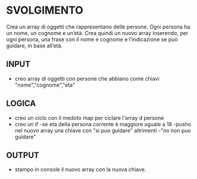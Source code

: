 # SVOLGIMENTO
Crea un array di oggetti che rappresentano delle persone.
Ogni persona ha un nome, un cognome e un’età.
Crea quindi un nuovo array inserendo, per ogni persona, una frase con il nome e cognome e l’indicazione se può guidare, in base all’età.

## INPUT
- creo array di oggetti con persone che abbiano come chiavi "nome","cognome","eta"

## LOGICA
- creo un ciclo con il medoto map per ciclare l'array d persone
- creo un if
    -se eta della persona corrente è maggiore uguale a 18
        -pusho nel nuovo array una chiave con "si puo guidare"
    altrimenti
        -"no non puo guidare"
## OUTPUT
- stampo in console il nuovo array con la nuova chiave.
